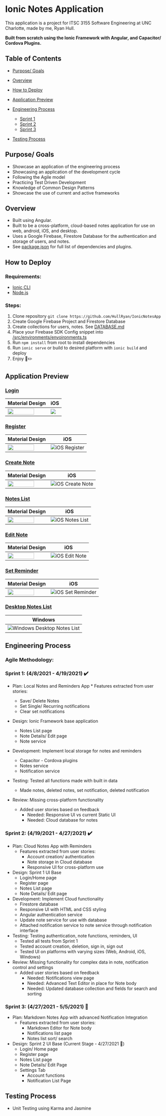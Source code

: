 # Ionic Notes Application

This application is a project for ITSC 3155 Software Engineering at UNC Charlotte, made by me, Ryan Hull.

**Built from scratch using the Ionic Framework with Angular, and Capacitor/ Cordova Plugins.**

## Table of Contents

- [Purpose/ Goals](#purpose-goals)

- [Overview](#overview)

- [How to Deploy](#how-to-deploy) 

- [Application Preview](#application-preview)

- [Engineering Process](#engineering-process)
  - [Sprint 1](#sprint-1-482021---4192021-heavy_check_mark)
  - [Sprint 2](#sprint-2-4192021---4272021-heavy_check_mark)
  - [Sprint 3](#sprint-3-4272021---552021-eyes)

- [Testing Process](#testing-process)

  
  
  

## Purpose/ Goals

* Showcase an application of the engineering process
* Showcasing an application of the development cycle
* Following the Agile model
* Practicing Test Driven Development
* Knowledge of Common Design Patterns
* Showcase the use of current and active frameworks




## Overview

* Built using Angular.
* Built to be a cross-platform, cloud-based notes application for use on web, android, iOS, and desktop.
* Uses a Google Firebase, Firestore Database for the authentication and storage of users, and notes.
* See [package.json](/package.json) for full list of dependencies and plugins.



## How to Deploy

### Requirements: 

* [Ionic CLI](https://ionicframework.com/docs/intro/cli)
* [Node.js](https://nodejs.org/en/)

### Steps:

1. Clone repository `git clone https://github.com/HullRyan/IonicNotesApp`
2. Create Google Firebase Project and Firestore Database
3. Create collections for users, notes. See [DATABASE.md](DATABASE.md)
4. Place your Firebase SDK Config snippet into [/src/environments/envoironments.ts]()
5. Run `npm install` from root to install dependencies
6. Run `ionic serve` or build to desired platform with `ionic build` and deploy
7. Enjoy :notebook::pencil2:



## Application Preview

### [Login](/src/app/home/home.page.html)

| Material Design    | iOS                |
| ------------------ | ------------------ |
| <img src="/resources/screenshots/login-page(Pixel-2-XL).png" width=83%/> | <img src="/resources/screenshots/login-page(iPhone-X).png"/> |

### [Register](/src/app/pages/register/register.page.html)

| Material Design    | iOS           |
| ------------------ | ------------- |
| <img src="/resources/screenshots/register-page(Pixel-2-XL).png" width=83%/> | ![iOS Register](/resources/screenshots/register-page(iPhone-X).png) |

### [Create Note](/src/app/pages/note-details/note-details.page.html)

| Material Design    | iOS           |
| ------------------ | ------------- |
| <img src="/resources/screenshots/note-page-create(Pixel-2-XL).png" width=83%/> | ![iOS Create Note](/resources/screenshots/note-page-create(iPhone-X).png) |

### [Notes List](/src/app/pages/notes-list/notes-list.page.html)

| Material Design    | iOS           |
| ------------------ | ------------- |
| <img src="/resources/screenshots/notes-page(Pixel-2-XL).png" width=83%/> | ![iOS Notes List](/resources/screenshots/notes-page(iPhone-X).png) |

### [Edit Note](/src/app/pages/note-details/note-details.page.html)

| Material Design    | iOS           |
| ------------------ | ------------- |
| <img src="/resources/screenshots/note-page-edit(Pixel-2-XL).png" width=83%/> | ![iOS Edit Note](/resources/screenshots/note-page-edit(iPhone-X).png) |

### [Set Reminder](/src/app/services/notification.service.ts)

| Material Design    | iOS           |
| ------------------ | ------------- |
| <img src="/resources/screenshots/set-reminder(Pixel-2-XL).png" width=83%/> | ![iOS Set Reminder](/resources/screenshots/set-reminder(iPhone-X).png) |

### [Desktop Notes List](/src/app/pages/notes-list/notes-list.page.html)

| Windows            |
| ------------------ |
| ![Windows Desktop Notes List](/resources/screenshots/notes(Laptop).png) |


## Engineering Process

### Agile Methodology:

### Sprint 1: (4/8/2021 - 4/19/2021) :heavy_check_mark:
  *  Plan: Local Notes and Reminders App 
    * Features extracted from user stories:
      * Save/ Delete Notes
      * Set Single/ Recurring notifications
      * Clear set notifications
  * Design: Ionic Framework base application
    * Notes List page
    * Note Details/ Edit page
    * Note service
  * Development: Implement local storage for notes and reminders
    * Capacitor - Cordova plugins
    * Notes service
    * Notification service
  * Testing: Tested all functions made with built in data
    
    * Made notes, deleted notes, set notification, deleted notification
  * Review: Missing cross-platform functionality
    * Added user stories based on feedback
      * Needed: Responsive UI vs current Static UI
      * Needed: Cloud database for notes 



### Sprint 2: (4/19/2021 - 4/27/2021) :heavy_check_mark:
  * Plan: Cloud Notes App with Reminders
    * Features extracted from user stories:
      * Account creation/ authentication
      * Note storage in Cloud database
      * Responsive UI for cross-platform use
  * Design: Sprint 1 UI Base
    * Login/Home page
    * Register page
    * Notes List page
    * Note Details/ Edit page
  * Development: Implement Cloud functionality
    * Firestore database
    * Responsive UI with HTML and CSS styling
    * Angular authentication service
    * Update note service for use with database
    * Attached notification service to note service through notification interface
  * Testing: Testing authentication, note functions, reminders, UI
    * Tested all tests from Sprint 1
    * Tested account creation, deletion, sign in, sign out
    * Tested UI on platforms with varying sizes (Web, Android, iOS, Windows)
  * Review: Missing functionality for complex data in note,  notification control and settings
    * Added user stories based on feedback
      * Needed: Notifications view page
      * Needed: Advanced Text Editor in place for Note body
      * Needed: Updated database collection and fields for search and sorting



### Sprint 3: (4/27/2021 - 5/5/2021) :eyes:

* Plan: Markdown Notes App with advanced Notification Integration
  * Features extracted from user stories:
    * Markdown Editor for Note body
    * Notifications list page
    * Notes list sort/ search 
* Design: Sprint 2 UI Base    (Current Stage - 4/27/2021 :pushpin:)
  * Login/ Home page
  * Register page
  * Notes List page
  * Note Details/ Edit Page
  * Settings Tab
    * Account functions
    * Notification List Page



## Testing Process
 * Unit Testing using Karma and Jasmine 
